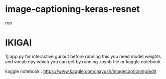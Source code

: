 # image-captioning-keras-resnet
run 
<br>

<h1> IKIGAI </h1>
1] app.py for interactive gui but before running this you need model weights and vocab.npy which you can get by running .ipynb file or kaggle notebook

kaggle notebook : https://www.kaggle.com/jaayush/imagecaptioning/edit


